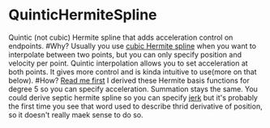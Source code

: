 # QuinticHermiteSpline
Quintic (not cubic) Hermite spline that adds acceleration control on endpoints.
#Why?
Usually you use [cubic Hermite spline](https://en.wikipedia.org/wiki/Cubic_Hermite_spline) when you want to interpolate between two points, but you can only specify position and velocity per point. Quintic interpolation allows you to set acceleration at both points. It gives more control and is kinda intuitive to use(more on that below).
#How?
[Read me first](https://en.wikipedia.org/wiki/Cubic_Hermite_spline#Representations)
I derived these Hermite basis functions for degree 5 so you can specify acceleration. Summation stays the same. You could derive septic hermite spline so you can specify [jerk](https://en.wikipedia.org/wiki/Jerk_(physics)) but it's probably the first time you see that word used to describe thrid derivative of position, so it doesn't really maek sense to do so. 
